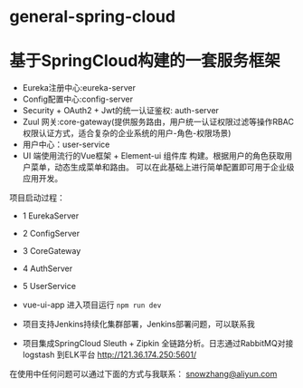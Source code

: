 # general-spring-cloud
# 基于SpringCloud构建的一套服务框架
- Eureka注册中心:eureka-server
- Config配置中心:config-server
- Security + OAuth2 + Jwt的统一认证鉴权: auth-server
- Zuul 网关:core-gateway(提供服务路由，用户统一认证权限过滤等操作RBAC权限认证方式，适合复杂的企业系统的用户-角色-权限场景)
- 用户中心：user-service
- UI 端使用流行的Vue框架 + Element-ui 组件库 构建。根据用户的角色获取用户菜单，动态生成菜单和路由。
可以在此基础上进行简单配置即可用于企业级应用开发。

项目启动过程：

- 1 EurekaServer
- 2 ConfigServer
- 3 CoreGateway
- 4 AuthServer
- 5 UserService
- vue-ui-app 进入项目运行 `npm run dev`


- 项目支持Jenkins持续化集群部署，Jenkins部署问题，可以联系我

- 项目集成SpringCloud Sleuth + Zipkin 全链路分析。日志通过RabbitMQ对接logstash
到ELK平台
http://121.36.174.250:5601/

在使用中任何问题可以通过下面的方式与我联系：
snowzhang@aliyun.com
